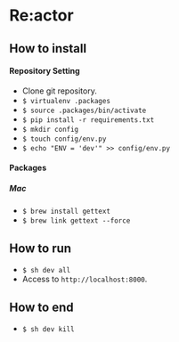 Re:actor
===

## How to install

#### Repository Setting
- Clone git repository.
- `$ virtualenv .packages`
- `$ source .packages/bin/activate`
- `$ pip install -r requirements.txt`
- `$ mkdir config`
- `$ touch config/env.py`
- `$ echo "ENV = 'dev'" >> config/env.py`

#### Packages

##### Mac

- `$ brew install gettext`
- `$ brew link gettext --force`

## How to run

- `$ sh dev all`
- Access to `http://localhost:8000`.

## How to end

- `$ sh dev kill`
